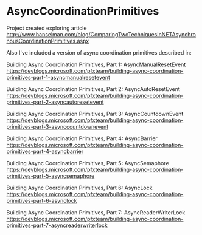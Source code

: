 AsyncCoordinationPrimitives
===========================

Project created exploring article 
http://www.hanselman.com/blog/ComparingTwoTechniquesInNETAsynchronousCoordinationPrimitives.aspx

Also I've included a version of async coordination primitives described in:

Building Async Coordination Primitives, Part 1: AsyncManualResetEvent
  https://devblogs.microsoft.com/pfxteam/building-async-coordination-primitives-part-1-asyncmanualresetevent

Building Async Coordination Primitives, Part 2: AsyncAutoResetEvent
  https://devblogs.microsoft.com/pfxteam/building-async-coordination-primitives-part-2-asyncautoresetevent

Building Async Coordination Primitives, Part 3: AsyncCountdownEvent
  https://devblogs.microsoft.com/pfxteam/building-async-coordination-primitives-part-3-asynccountdownevent

Building Async Coordination Primitives, Part 4: AsyncBarrier
  https://devblogs.microsoft.com/pfxteam/building-async-coordination-primitives-part-4-asyncbarrier

Building Async Coordination Primitives, Part 5: AsyncSemaphore
  https://devblogs.microsoft.com/pfxteam/building-async-coordination-primitives-part-5-asyncsemaphore

Building Async Coordination Primitives, Part 6: AsyncLock
  https://devblogs.microsoft.com/pfxteam/building-async-coordination-primitives-part-6-asynclock

Building Async Coordination Primitives, Part 7: AsyncReaderWriterLock
  https://devblogs.microsoft.com/pfxteam/building-async-coordination-primitives-part-7-asyncreaderwriterlock
